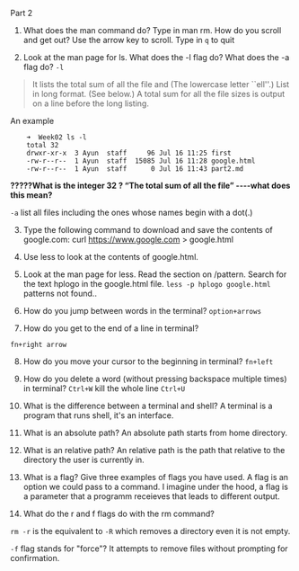 Part 2
1. What does the man command do? Type in man rm. How do you scroll and get out?
Use the arrow key to scroll. Type in `q` to quit

2. Look at the man page for ls. What does the -l flag do? What does the -a flag do?
`-l` 
> It lists the total sum of all the file and (The lowercase letter ``ell''.)  List in long format.  (See below.)  A total sum for all the file sizes is output on a line before the long listing.


An example
```
    ➜  Week02 ls -l                     
    total 32
    drwxr-xr-x  3 Ayun  staff     96 Jul 16 11:25 first
    -rw-r--r--  1 Ayun  staff  15085 Jul 16 11:28 google.html
    -rw-r--r--  1 Ayun  staff      0 Jul 16 11:43 part2.md
```
**?????What is the integer 32 ? “The total sum of all the file” ----what does this mean?**


`-a` list all files including the ones whose names begin with a dot(.)


3. Type the following command to download and save the contents of google.com: curl https://www.google.com > google.html

4. Use less to look at the contents of google.html.
5. Look at the man page for less. Read the section on /pattern. Search for the text hplogo in the google.html file.
`less -p hplogo google.html` patterns not found..



6. How do you jump between words in the terminal?
`option+arrows`

7. How do you get to the end of a line in terminal?

`fn+right arrow`

8. How do you move your cursor to the beginning in terminal?
`fn+left`

9. How do you delete a word (without pressing backspace multiple times) in terminal?
`Ctrl+W`
kill the whole line `Ctrl+U`

10. What is the difference between a terminal and shell?
A terminal is a program that runs shell, it's an interface. 

11. What is an absolute path?
An absolute path starts from home directory.

12. What is an relative path?
An relative path is the path that relative to the directory the user is currently in.

13. What is a flag? Give three examples of flags you have used.
A flag is an option we could pass to a command. I imagine under the hood, a flag is a parameter that a programm receieves that leads to different output.


14. What do the r and f flags do with the rm command?

`rm -r` is the equivalent to `-R` which removes a directory even it is not empty. 

`-f` flag stands for "force"? It attempts to remove files without prompting for confirmation. 
